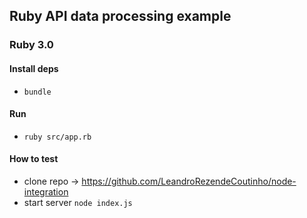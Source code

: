 ## Ruby API data processing example

### Ruby 3.0

#### Install deps
- `bundle`

#### Run
- `ruby src/app.rb`

#### How to test
- clone repo -> https://github.com/LeandroRezendeCoutinho/node-integration
- start server `node index.js`